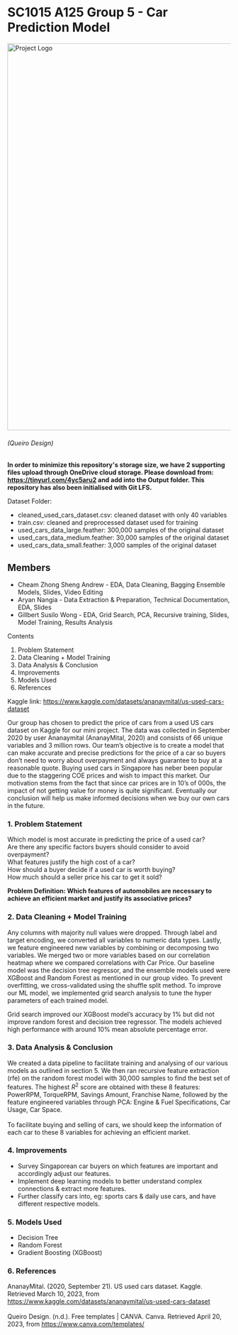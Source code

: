 # SC1015 A125 Group 5 - Car Prediction Model

<img width="872" alt="Project Logo" src="https://user-images.githubusercontent.com/20625476/233848712-9181c0f3-91f6-456c-a6c7-c179167244ce.png">
 
 ###### (Queiro Design)

**In order to minimize this repository's storage size, we have 2 supporting files upload through OneDrive cloud storage. Please download from: https://tinyurl.com/4yc5aru2 and add into the Output folder. This repository has also been initialised with Git LFS.**

Dataset Folder:
 - cleaned_used_cars_dataset.csv: cleaned dataset with only 40 variables
 - train.csv: cleaned and preprocessed dataset used for training
 - used_cars_data_large.feather: 300,000 samples of the original dataset
 - used_cars_data_medium.feather: 30,000 samples of the original dataset
 - used_cars_data_small.feather: 3,000 samples of the original dataset

## Members
 - Cheam Zhong Sheng Andrew - EDA, Data Cleaning, Bagging Ensemble Models, Slides, Video Editing
 - Aryan Nangia - Data Extraction & Preparation, Technical Documentation, EDA, Slides
 - Gillbert Susilo Wong - EDA, Grid Search, PCA, Recursive training, Slides, Model Training, Results Analysis
 
Contents 
1. Problem Statement 
2. Data Cleaning + Model Training
3. Data Analysis & Conclusion
4. Improvements
5. Models Used 
6. References

Kaggle link: https://www.kaggle.com/datasets/ananaymital/us-used-cars-dataset
 
Our group has chosen to predict the price of cars from a used US cars dataset on Kaggle for our mini project. The data was collected in September 2020 by user Ananaymital (AnanayMital, 2020) and consists of 66 unique variables and 3 million rows. Our team’s objective is to create a model that can make accurate and precise predictions for the price of a car so buyers don’t need to worry about overpayment and always guarantee to buy at a reasonable quote. Buying used cars in Singapore has neber been popular due to the staggering COE prices and wish to impact this market. Our motivation stems from the fact that since car prices are in 10’s of 000s, the impact of not getting value for money is quite significant. Eventually our conclusion will help us make informed decisions when we buy our own cars in the future.
 
### 1. Problem Statement 
Which model is most accurate in predicting the price of a used car?<br>
Are there any specific factors buyers should consider to avoid overpayment?<br>
What features justify the high cost of a car?<br>
How should a buyer decide if a used car is worth buying?<br>
How much should a seller price his car to get it sold?

**Problem Definition: Which features of automobiles are necessary to achieve an efficient market and justify its associative prices?**

### 2. Data Cleaning + Model Training
Any columns with majority null values were dropped. Through label and target encoding, we converted all variables to numeric data types. Lastly, we feature engineered new variables by combining or decomposing two variables. We merged two or more variables based on our correlation heatmap where we compared correlations with Car Price. Our baseline model was the decision tree regressor, and the ensemble models used were XGBoost and Random Forest as mentioned in our group video. To prevent overfitting, we cross-validated using the shuffle split method. To improve our ML model, we implemented grid search analysis to tune the hyper parameters of each trained model.

Grid search improved our XGBoost model’s accuracy by 1% but did not improve random forest and decision tree regressor. The models achieved high performance with around 10% mean absolute percentage error.

### 3. Data Analysis & Conclusion
We created a data pipeline to facilitate training and analysing of our various models as outlined in section 5. We then ran recursive feature extraction (rfe) on the random forest model with 30,000 samples to find the best set of features. The highest $R^2$ score are obtained with these 8 features: PowerRPM, TorqueRPM, Savings Amount, Franchise Name, followed by the feature engineered variables through PCA: Engine & Fuel Specifications, Car Usage, Car Space.
<br><br>To facilitate buying and selling of cars, we should keep the information of each car to these 8 variables for achieving an efficient market.

### 4. Improvements
- Survey Singaporean car buyers on which features are important and accordingly adjust our features.
- Implement deep learning models to better understand complex connections & extract more features.
- Further classify cars into, eg: sports cars & daily use cars, and have different respective models. 

### 5. Models Used
 - Decision Tree
 - Random Forest
 - Gradient Boosting (XGBoost)

### 6. References
AnanayMital. (2020, September 21). US used cars dataset. Kaggle. Retrieved March 10, 2023, from https://www.kaggle.com/datasets/ananaymital/us-used-cars-dataset
<br><br>Queiro Design. (n.d.). Free templates | CANVA. Canva. Retrieved April 20, 2023, from https://www.canva.com/templates/ 
